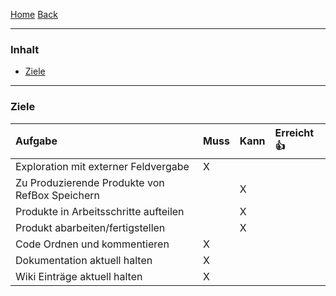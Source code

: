 [Home](home) [Back](KonzeptFL)  

----------

### Inhalt ###
- <a href="#z">Ziele</a>



----------

### <a name="z">Ziele</a> ###

| Aufgabe| Muss| Kann| Erreicht :+1: |
| :------- | --- | :---- | :---- |
|Exploration mit externer Feldvergabe |X|| |
|Zu Produzierende Produkte von RefBox Speichern||X|  |
|Produkte in Arbeitsschritte aufteilen||X| |
|Produkt abarbeiten/fertigstellen||X| |
|Code Ordnen und kommentieren |X|| |  
|Dokumentation aktuell halten |X|| |
|Wiki Einträge aktuell halten |X|| |  


